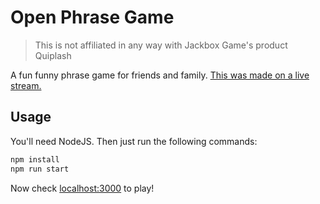 # Open Phrase Game

> This is not affiliated in any way with Jackbox Game's product Quiplash

A fun funny phrase game for friends and family. [This was made on a live stream.](https://www.twitch.tv/videos/583743980)

## Usage

You'll need NodeJS. Then just run the following commands:

```bash
npm install
npm run start
```

Now check [localhost:3000](http://localhost:3000) to play!
